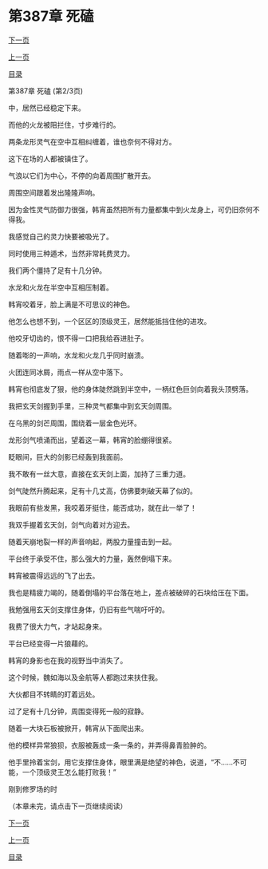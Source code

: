 <h1>第387章    死磕</h1>
            <div><p><a href="./1160_%E7%AC%AC387%E7%AB%A0_%E6%AD%BB%E7%A3%95.md">下一页</a></p><p><a href="./1158_%E7%AC%AC387%E7%AB%A0_%E6%AD%BB%E7%A3%95.md">上一页</a></p><p><a href="../">目录</a></p></div>
            <div><p>第387章    死磕 (第2/3页)</p><p>中，居然已经稳定下来。</p><p>而他的火龙被阻拦住，寸步难行的。</p><p>两条龙形灵气在空中互相纠缠着，谁也奈何不得对方。</p><p>这下在场的人都被镇住了。</p><p>气浪以它们为中心，不停的向着周围扩散开去。</p><p>周围空间跟着发出隆隆声响。</p><p>因为金性灵气防御力很强，韩宵虽然把所有力量都集中到火龙身上，可仍旧奈何不得我。</p><p>我感觉自己的灵力快要被吸光了。</p><p>同时使用三种遁术，当然非常耗费灵力。</p><p>我们两个僵持了足有十几分钟。</p><p>水龙和火龙在半空中互相压制着。</p><p>韩宵咬着牙，脸上满是不可思议的神色。</p><p>他怎么也想不到，一个区区的顶级灵王，居然能抵挡住他的进攻。</p><p>他咬牙切齿的，恨不得一口把我给吞进肚子。</p><p>随着嘭的一声响，水龙和火龙几乎同时崩溃。</p><p>火团连同冰屑，雨点一样从空中落下。</p><p>韩宵也彻底发了狠，他的身体陡然跳到半空中，一柄红色巨剑向着我头顶劈落。</p><p>我把玄天剑握到手里，三种灵气都集中到玄天剑周围。</p><p>在乌黑的剑芒周围，围绕着一层金色光环。</p><p>龙形剑气喷涌而出，望着这一幕，韩宵的脸绷得很紧。</p><p>眨眼间，巨大的剑影已经轰到我面前。</p><p>我不敢有一丝大意，直接在玄天剑上面，加持了三重力道。</p><p>剑气陡然升腾起来，足有十几丈高，仿佛要刺破天幕了似的。</p><p>我眼前有些发黑，我咬着牙挺住，能否成功，就在此一举了！</p><p>我双手握着玄天剑，剑气向着对方迎去。</p><p>随着天崩地裂一样的声音响起，两股力量撞击到一起。</p><p>平台终于承受不住，那么强大的力量，轰然倒塌下来。</p><p>韩宵被震得远远的飞了出去。</p><p>我也是精疲力竭的，随着倒塌的平台落在地上，差点被破碎的石块给压在下面。</p><p>我勉强用玄天剑支撑住身体，仍旧有些气喘吁吁的。</p><p>我费了很大力气，才站起身来。</p><p>平台已经变得一片狼藉的。</p><p>韩宵的身影也在我的视野当中消失了。</p><p>这个时候，魏如海以及金航等人都跑过来扶住我。</p><p>大伙都目不转睛的盯着远处。</p><p>过了足有十几分钟，周围变得死一般的寂静。</p><p>随着一大块石板被掀开，韩宵从下面爬出来。</p><p>他的模样异常狼狈，衣服被轰成一条一条的，并弄得鼻青脸肿的。</p><p>他手里拎着宝剑，用它支撑住身体，眼里满是绝望的神色，说道，“不……不可能，一个顶级灵王怎么能打败我！”</p><p>刚到修罗场的时</p><p>（本章未完，请点击下一页继续阅读）</p></div>
            <div><p><a href="./1160_%E7%AC%AC387%E7%AB%A0_%E6%AD%BB%E7%A3%95.md">下一页</a></p><p><a href="./1158_%E7%AC%AC387%E7%AB%A0_%E6%AD%BB%E7%A3%95.md">上一页</a></p><p><a href="../">目录</a></p></div>